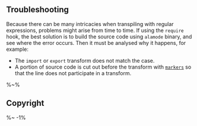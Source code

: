 ## Troubleshooting

Because there can be many intricacies when transpiling with regular expressions, problems might arise from time to time. If using the `require` hook, the best solution is to build the source code using `alamode` binary, and see where the error occurs. Then it must be analysed why it happens, for example:

- The `import` or `export` transform does not match the case.
- A portion of source code is cut out before the transform with [`markers`](https://github.com/a-la/markers/blob/master/src/index.js#L46) so that the line does not participate in a transform.

%~%

<!-- ## TODO

- [ ] Allow to erase the build directory before the build so that old files are removed.
- [ ] Implement JSX transform.
- [ ] Dynamic mode when code is evaluated to find when transforms are required (target). -->

## Copyright

<Footer client="ÀLaMode" clientLink="https://alamode.cc" />

%~ -1%